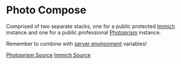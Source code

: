 # Photo Compose

Comprised of two separate stacks, one for a public protected [Immich](https://immich.app/) instance and one for a public professional [Photoprism](https://www.photoprism.app/) instance.

Remember to combine with [server environment](../server.env) variables!

[Photoprism Source](https://www.photoprism.app/)
[Immich Source](https://immich.app/)
